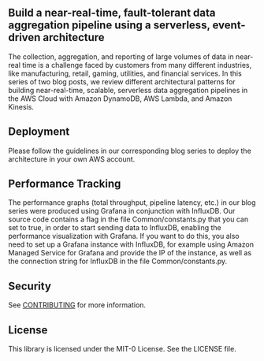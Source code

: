 ## Build a near-real-time, fault-tolerant data aggregation pipeline using a serverless, event-driven architecture

The collection, aggregation, and reporting of large volumes of data in near-real time is a challenge faced by customers from many different industries, like manufacturing, retail, gaming, utilities, and financial services. In this series of two blog posts, we review different architectural patterns for building near-real-time, scalable, serverless data aggregation pipelines in the AWS Cloud with Amazon DynamoDB, AWS Lambda, and Amazon Kinesis. 

## Deployment

Please follow the guidelines in our corresponding blog series to deploy the architecture in your own AWS account.

## Performance Tracking

The performance graphs (total throughput, pipeline latency, etc.) in our blog series were produced using Grafana in conjunction with InfluxDB. Our source code contains a flag in the file Common/constants.py that you can set to true, in order to start sending data to InfluxDB, enabling the performance visualization with Grafana. If you want to do this, you also need to set up a Grafana instance with InfluxDB, for example using Amazon Managed Service for Grafana and provide the IP of the instance, as well as the connection string for InfluxDB in the file Common/constants.py.

## Security

See [CONTRIBUTING](CONTRIBUTING.md#security-issue-notifications) for more information.

## License

This library is licensed under the MIT-0 License. See the LICENSE file.

